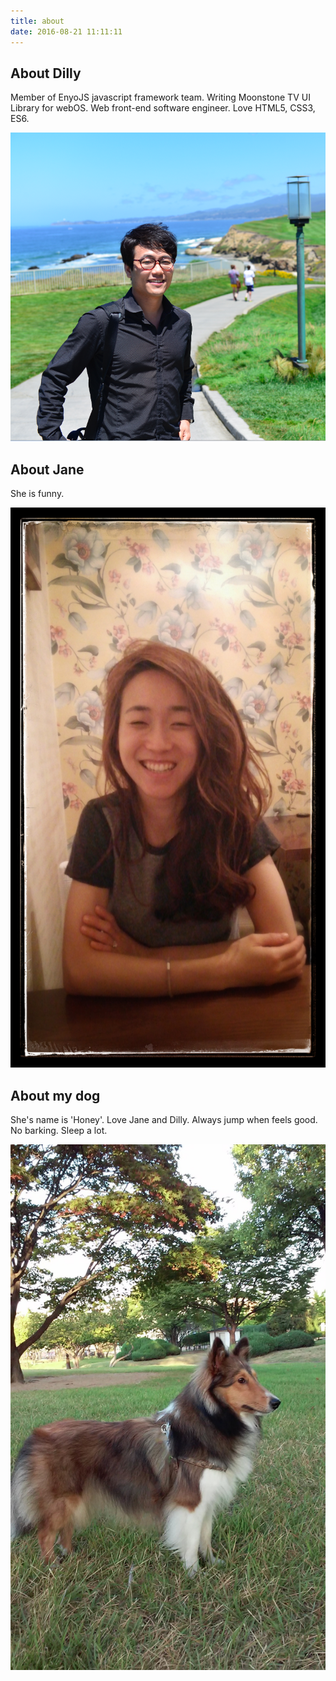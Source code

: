```yaml
---
title: about
date: 2016-08-21 11:11:11
---
```


## About Dilly
Member of EnyoJS javascript framework team. Writing Moonstone TV UI Library for webOS. Web front-end software engineer. Love HTML5, CSS3, ES6.

![Dilly](index/dilly.png)

## About Jane
She is funny.

![Jane](index/jane.jpg)


## About my dog
She's name is 'Honey'. Love Jane and Dilly. Always jump when feels good. No barking. Sleep a lot.

![Honey](index/honey.jpg)